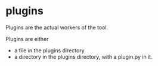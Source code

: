 # plugins

Plugins are the actual workers of the tool.

Plugins are either 

* a file in the plugins directory
* a directory in the plugins directory, with a plugin.py in it.




